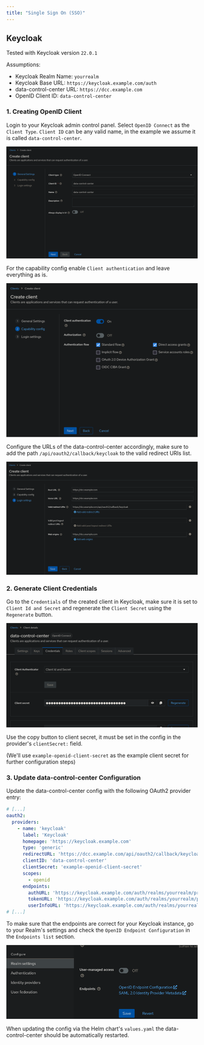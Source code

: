 ```yaml
---
title: "Single Sign On (SSO)"
---
```


## Keycloak

Tested with Keycloak version `22.0.1`

Assumptions:

* Keycloak Realm Name: `yourrealm`
* Keycloak Base URL: `https://keycloak.example.com/auth`
* data-control-center URL: `https://dcc.example.com`
* OpenID Client ID: `data-control-center`

### 1. Creating OpenID Client

Login to your Keycloak admin control panel. Select `OpenID Connect` as the `Client Type`. `Client ID` can be any valid name, in the example we assume it is called `data-control-center`.

![Keycloak - Create OpenID Client Step 1](sso/keycloak-create-client-step-1.png)

For the capability config enable `Client authentication` and leave everything as is.

![Keycloak - Create OpenID Client Step 2](sso/keycloak-create-client-step-2.png)

Configure the URLs of the data-control-center accordingly, make sure to add the path `/api/oauth2/callback/keycloak` to the valid redirect URIs list.

![Keycloak - Create OpenID Client Step 3](sso/keycloak-create-client-step-3.png)

### 2. Generate Client Credentials

Go to the `Credentials` of the created client in Keycloak, make sure it is set to `Client Id and Secret` and regenerate the `Client Secret` using the `Regenerate` button.

![Keycloak - Regenrate Secret](sso/keycloak-regenerate-secret.png)

Use the copy button to client secret, it must be set in the config in the provider's `clientSecret:` field.

(We'll use `example-openid-client-secret` as the example client secret for further configuration steps)

### 3. Update data-control-center Configuration

Update the data-control-center config with the following OAuth2 provider entry:

```yaml
# [...]
oauth2:
  providers:
    - name: 'keycloak'
      label: 'Keycloak'
      homepage: 'https://keycloak.example.com'
      type: 'generic'
      redirectURL: 'https://dcc.example.com/api/oauth2/callback/keycloak'
      clientID: 'data-control-center'
      clientSecret: 'example-openid-client-secret'
      scopes:
        - openid
      endpoints:
        authURL: 'https://keycloak.example.com/auth/realms/yourrealm/protocol/openid-connect/auth'
        tokenURL: 'https://keycloak.example.com/auth/realms/yourrealm/protocol/openid-connect/token'
        userInfoURL: 'https://keycloak.example.com/auth/realms/yourrealm/protocol/openid-connect/userinfo'
# [...]
```

To make sure that the endpoints are correct for your Keycloak instance, go to your Realm's settings and check the `OpenID Endpoint Configuration` in the `Endpoints list` section.

![Keycloak Realm Settings Endpoints section](sso/keycloak-realm-settings-endpoints.png)

When updating the config via the Helm chart's `values.yaml` the data-control-center should be automatically restarted.
